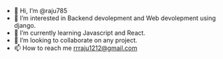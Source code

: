 - 👋 Hi, I’m @raju785
- 👀 I’m interested in Backend devolepment and Web devolepment using django.
- 🌱 I’m currently learning Javascript and React.
- 💞️ I’m looking to collaborate on any project.
- 📫 How to reach me rrraju1212@gmail.com

<!---
raju785/raju785 is a ✨ special ✨ repository because its `README.md` (this file) appears on your GitHub profile.
You can click the Preview link to take a look at your changes.
--->
